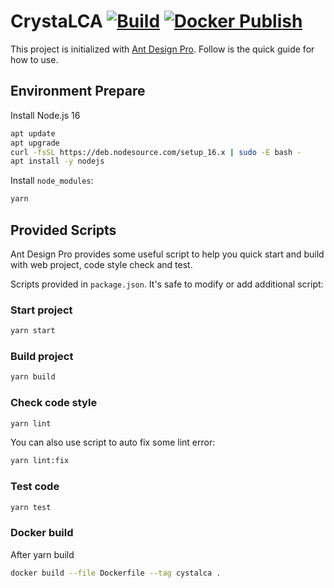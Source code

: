 # CrystaLCA [![Build](https://github.com/linancn/CrystaLCA/actions/workflows/build.yml/badge.svg)](https://github.com/linancn/CrystaLCA/actions/workflows/build.yml) [![Docker Publish](https://github.com/linancn/CrystaLCA/actions/workflows/publish.yml/badge.svg?branch=v0.0.4&event=push)](https://github.com/linancn/CrystaLCA/actions/workflows/publish.yml)

This project is initialized with [Ant Design Pro](https://pro.ant.design). Follow is the quick guide for how to use.

## Environment Prepare

Install Node.js 16

```bash
apt update
apt upgrade
curl -fsSL https://deb.nodesource.com/setup_16.x | sudo -E bash -
apt install -y nodejs
```

Install `node_modules`:

```bash
yarn
```

## Provided Scripts

Ant Design Pro provides some useful script to help you quick start and build with web project, code style check and test.

Scripts provided in `package.json`. It's safe to modify or add additional script:

### Start project

```bash
yarn start
```

### Build project

```bash
yarn build
```

### Check code style

```bash
yarn lint
```

You can also use script to auto fix some lint error:

```bash
yarn lint:fix
```

### Test code

```bash
yarn test
```

### Docker build

After yarn build

```bash
docker build --file Dockerfile --tag cystalca .
```
